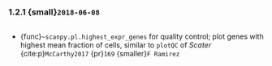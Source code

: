 ### 1.2.1 {small}`2018-06-08`

~~~{rubric} Plotting of {ref}`pl-generic` marker genes and quality control.
~~~

- {func}`~scanpy.pl.highest_expr_genes` for quality control; plot genes with highest mean fraction of cells, similar to `plotQC` of *Scater* {cite:p}`McCarthy2017` {pr}`169` {smaller}`F Ramirez`
